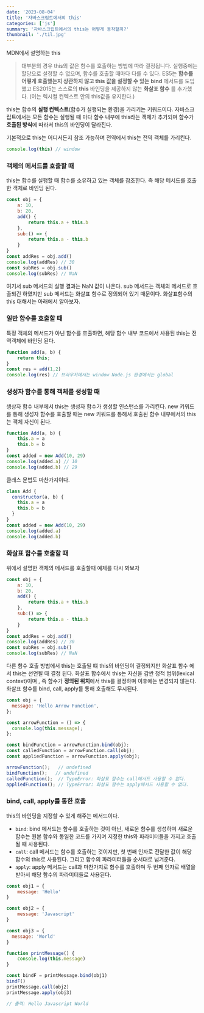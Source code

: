 ```yaml
---
date: '2023-08-04'
title: '자바스크립트에서의 this'
categories: ['js']
summary: '자바스크립트에서의 this는 어떻게 동작할까?'
thumbnail: './til.jpg'
---
```


MDN에서 설명하는 this
> 대부분의 경우 this의 값은 함수를 호출하는 방법에 따라 결정됩니다. 실행중에는 할당으로 설정할 수 없으며, 함수를 호출할 때마다 다를 수 있다. ES5는 **함수를 어떻게 호출했는지 상관하지 않고 this 값을 설정할 수 있는** **bind** 메서드를 도입했고 ES2015는 스스로의 **this** 바인딩을 제공하지 않는 **화살표 함수** 를 추가했다. (이는 렉시컬 컨텍스트 안의 this값을 유지한다.)

this는 함수의 **실행 컨텍스트**(함수가 실행되는 환경)을 가리키는 키워드이다.
자바스크립트에서는 모든 함수는 실행될 때 마다 함수 내부에 this라는 객체가 추가되며 함수가 **호출된 방식**에 따라서 this의 바인딩이 달라진다.

기본적으로 this는 어디서든지 참조 가능하며 전역에서 this는 전역 객체를 가리킨다.
```js
console.log(this) // window
```

### 객체의 메서드를 호출할 때
this는 함수를 실행할 때 함수를 소유하고 있는 객체를 참조한다. 즉 해당 메서드를 호출한 객체로 바인딩 된다.

```js
const obj = {
	a: 10,
	b: 20,
	add() {
		return this.a + this.b
	},
	sub:() => {
		return this.a - this.b
	}
}
const addRes = obj.add()
console.log(addRes) // 30
const subRes = obj.sub()
console.log(subRes) // NaN
```

여기서 sub 메서드의 실행 결과는 NaN 값이 나온다. sub 메서드는 객체의 메서드로 호출되긴 하였지만 sub 메서드는 화살표 함수로 정의되어 있기 때문이다. 화살표함수의 this 대해서는 아래에서 알아보자.

### 일반 함수를 호출할 때
특정 객체의 메서드가 아닌 함수를 호출하면, 해당 함수 내부 코드에서 사용된 this는 전역객체에 바인딩 된다.
```js
function add(a, b) {
	return this;
}
const res = add(1,2)
console.log(res) // 브라우저에서는 window Node.js 환경에서는 global
```

### 생성자 함수를 통해 객체를 생성할 때
생상자 함수 내부에서 this는 생성자 함수가 생성할 인스턴스를 가리킨다.
new 키워드를 통해 생성자 함수를 호출할 때는 new 키워드를 통해서 호출된 함수 내부에서의 this는 객체 자신이 된다.

```js
function Add(a, b) {
	this.a = a
	this.b = b
}
const added = new Add(10, 29)
console.log(added.a) // 10
console.log(added.b) // 29
```

클래스 문법도 마찬가지이다.

```js
class Add {
  constructor(a, b) {
    this.a = a
    this.b = b  
  }
}
const added = new Add(10, 29)
console.log(added.a)
console.log(added.b)

```

### 화살표 함수를 호출할 때
위에서 설명한 객체의 메서드를 호출할때 예제를 다시 봐보자
```js
const obj = {
	a: 10,
	b: 20,
	add() {
		return this.a + this.b
	},
	sub:() => {
		return this.a - this.b
	}
}
const addRes = obj.add()
console.log(addRes) // 30
const subRes = obj.sub()
console.log(subRes) // NaN
```

다른 함수 호출 방법에서 this는 호출될 떄 this의 바인딩이 결정되지만 화살표 함수 에서 this는 선언될 때 결정 된다.
화살표 함수에서 this는 자신을 감싼 정적 범위(lexical context)이며 , 즉 함수가 **정의된 위치**에서 this를 결정하며 이후에는 변경되지 않는다. 
화살표 함수를 bind, call, apply를 통해 호출해도 무시된다.

```js
const obj = {
  message: 'Hello Arrow Function',
};

const arrowFunction = () => {
  console.log(this.message);
};

const bindFunction = arrowFunction.bind(obj);
const calledFunction = arrowFunction.call(obj);
const appliedFunction = arrowFunction.apply(obj);

arrowFunction();   // undefined
bindFunction();   // undefined
calledFunction();  // TypeError: 화살표 함수는 call메서드 사용할 수 없다.
appliedFunction(); // TypeError: 화살표 함수는 apply메서드 사용할 수 없다.

```

### bind, call, apply를 통한 호출
this의 바인딩을 지정할 수 있게 해주는 메서드이다.
- `bind`: bind 메서드는 함수를 호출하는 것이 아닌, 새로운 함수를 생성하며 새로운 함수는 원본 함수와 동일한 코드를 가지며 지정한 this와 파라미터들을 가지고 호출될 때 사용된다.
- `call`: call 메서드는 함수를 호출하는 것이지만, 첫 번째 인자로 전달한 값이 해당 함수의 this로 사용된다. 그리고 함수의 파라미터들을 순서대로 넘겨준다.
- `apply`: apply 메서드는 call과 마찬가지로 함수를 호출하며 두 번째 인자로 배열을 받아서 해당 함수의 파라미터들로 사용된다.

```js
const obj1 = {
	message: 'Hello'
}

const obj2 = {
	message: 'Javascript'
}

const obj3 = {
  message: 'World'
}

function printMessage() {
	console.log(this.message)
}

const bindF = printMessage.bind(obj1)
bindF()
printMessage.call(obj2)
printMessage.apply(obj3)

// 출력: Hello Javascript World
```